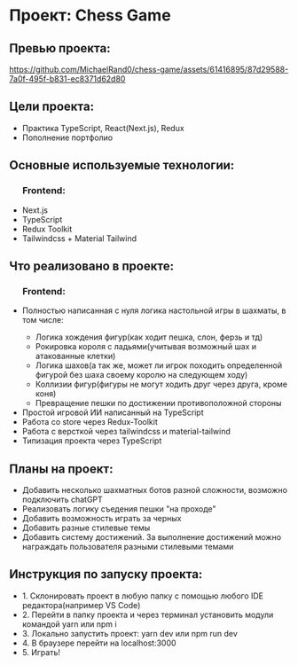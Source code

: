 <h1>Проект: Chess Game</h1>

<h2>Превью проекта:</h2>

https://github.com/MichaelRand0/chess-game/assets/61416895/87d29588-7a0f-495f-b831-ec8371d62d80

<h2>Цели проекта:</h2>
<ul>
  <li>Практика TypeScript, React(Next.js), Redux</li>
  <li>Пополнение портфолио</li>
</ul>
<h2>Основные используемые технологии:</h2>
<ul>
  <h3>Frontend:</h3>
  <li>Next.js</li>
  <li>TypeScript</li>
  <li>Redux Toolkit</li>
  <li>Tailwindcss + Material Tailwind</li>
</ul>
<h2>Что реализовано в проекте:</h2>
<ul>
  <h3>Frontend:</h3>
  <li>Полностью написанная с нуля логика настольной игры в шахматы, в том  числе:</li>
    <ul>
      <li>Логика хождения фигур(как ходит пешка, слон, ферзь и тд)</li>
      <li>Рокировка короля с ладьями(учитывая возможный шах и атакованные клетки)</li>
      <li>Логика шахов(а так же, может ли игрок походить определенной фигурой без шаха своему королю на следующем ходу)</li>
      <li>Коллизии фигур(фигуры не могут ходить друг через друга, кроме коня)</li>
      <li>Превращение пешки по достижении противоположной стороны</li>
    </ul>
  <li>Простой игровой ИИ написанный на TypeScript</li>
  <li>Работа со store через Redux-Toolkit</li>
  <li>Работа с версткой через tailwindcss и material-tailwind</li>
  <li>Типизация проекта через TypeScript</li>
</ul>
<h2>Планы на проект:</h2>
<ul>
  <li>Добавить несколько шахматных ботов разной сложности, возможно подключить chatGPT</li>
  <li>Реализовать логику съедения пешки "на проходе"</li>
  <li>Добавить возможность играть за черных</li>
  <li>Добавить разные стилевые темы</li>
  <li>Добавить систему достижений. За выполнение достижений можно награждать пользователя разными стилевыми темами</li>
</ul>
<h2>Инструкция по запуску проекта:</h2>
<ul>
  <li>1. Склонировать проект в любую папку с помощью любого IDE редактора(например VS Code)</li>
  <li>2. Перейти в папку проекта и через терминал установить модули командой yarn или npm i</li>
  <li>3. Локально запустить проект: yarn dev или npm run dev</li>
  <li>4. В браузере перейти на localhost:3000</li>
  <li>5. Играть!</li>
</ul>
